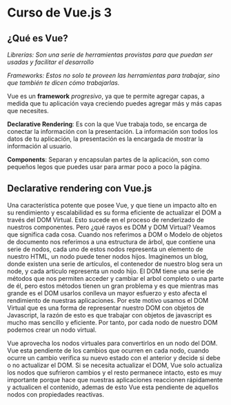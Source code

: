 # Curso de Vue.js 3

## ¿Qué es Vue?

_Librerías: Son una serie de herramientas provistas para que puedan ser usadas y facilitar el desarrollo_

_Frameworks: Estos no solo te proveen las herramientas para trabajar, sino que también te dicen cómo trabajarlas._

Vue es un **framework** _progresivo_, ya que te permite agregar capas, a medida que tu aplicación vaya creciendo puedes agregar más y más capas que necesites.

**Declarative Rendering**: Es con la que Vue trabaja todo, se encarga de conectar la información con la presentación. La información son todos los datos de tu aplicación, la presentación es la encargada de mostrar la información al usuario.

**Components**: Separan y encapsulan partes de la aplicación, son como pequeños legos que puedes usar para armar poco a poco la página.

## Declarative rendering con Vue.js

Una característica potente que posee Vue, y que tiene un impacto alto en su rendimiento y escalabilidad es su forma eficiente de actualizar el DOM a través del DOM Virtual. Esto sucede en el proceso de renderizado de nuestros componentes. Pero ¿qué rayos es DOM y DOM Virtual? Veamos que significa cada cosa. Cuando nos referimos a DOM o Modelo de objetos de documento nos referimos a una estructura de árbol, que contiene una serie de nodos, cada uno de estos nodos representa un elemento de nuestro HTML, un nodo puede tener nodos hijos. Imaginemos un blog, donde existen una serie de artículos, el contenedor de nuestro blog sera un node, y cada articulo representa un nodo hijo. El DOM tiene una serie de métodos que nos permiten acceder y cambiar el arbol completo o una parte de él, pero estos métodos tienen un gran problema y es que mientras mas grande es el DOM usarlos conlleva un mayor esfuerzo y esto afecta el rendimiento de nuestras aplicaciones. Por este motivo usamos el DOM Virtual que es una forma de representar nuestro DOM con objetos de Javascript, la razón de esto es que trabajar con objetos de javascript es mucho mas sencillo y eficiente. Por tanto, por cada nodo de nuestro DOM podemos crear un nodo virtual.

Vue aprovecha los nodos virtuales para convertirlos en un nodo del DOM. Vue esta pendiente de los cambios que ocurren en cada nodo, cuando ocurre un cambio verifica su nuevo estado con el anterior y decide si debe o no actualizar el DOM. Si se necesita actualizar el DOM, Vue solo actualiza los nodos que sufrieron cambios y el resto permanece intacto, esto es muy importante porque hace que nuestras aplicaciones reaccionen rápidamente y actualicen el contenido, ademas de esto Vue esta pendiente de aquellos nodos con propiedades reactivas.
